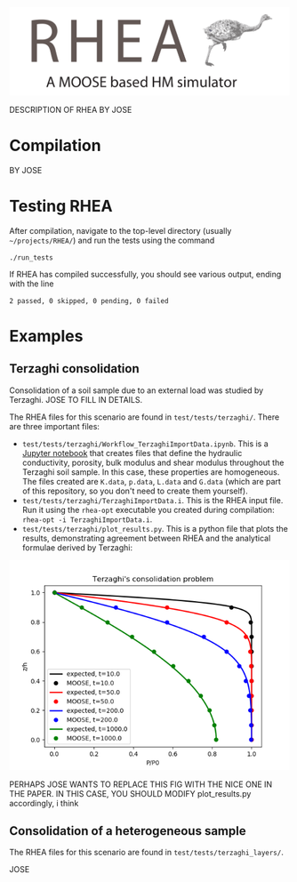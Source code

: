 ![Image](images/RHEA1.png)

DESCRIPTION OF RHEA BY JOSE

# Compilation

BY JOSE

# Testing RHEA

After compilation, navigate to the top-level directory (usually `~/projects/RHEA/`) and run the tests using the command

```
./run_tests
```

If RHEA has compiled successfully, you should see various output, ending with the line

```
2 passed, 0 skipped, 0 pending, 0 failed
```

# Examples

## Terzaghi consolidation

Consolidation of a soil sample due to an external load was studied by Terzaghi.  JOSE TO FILL IN DETAILS.

The RHEA files for this scenario are found in `test/tests/terzaghi/`.  There are three important files:

- `test/tests/terzaghi/Workflow_TerzaghiImportData.ipynb`.  This is a [Jupyter notebook](https://jupyter.org/) that creates files that define the hydraulic conductivity, porosity, bulk modulus and shear modulus throughout the Terzaghi soil sample.  In this case, these properties are homogeneous.  The files created are `K.data`, `p.data`, `L.data` and `G.data` (which are part of this repository, so you don't need to create them yourself).
- `test/tests/terzaghi/TerzaghiImportData.i`.  This is the RHEA input file.  Run it using the `rhea-opt` executable you created during compilation: `rhea-opt -i TerzaghiImportData.i`.
- `test/tests/terzaghi/plot_results.py`.  This is a python file that plots the results, demonstrating agreement between RHEA and the analytical formulae derived by Terzaghi:

![Image](test/tests/terzaghi/terzaghi_p.png)

PERHAPS JOSE WANTS TO REPLACE THIS FIG WITH THE NICE ONE IN THE PAPER.  IN THIS CASE, YOU SHOULD MODIFY plot_results.py accordingly, i think

## Consolidation of a heterogeneous sample

The RHEA files for this scenario are found in `test/tests/terzaghi_layers/`.

JOSE


